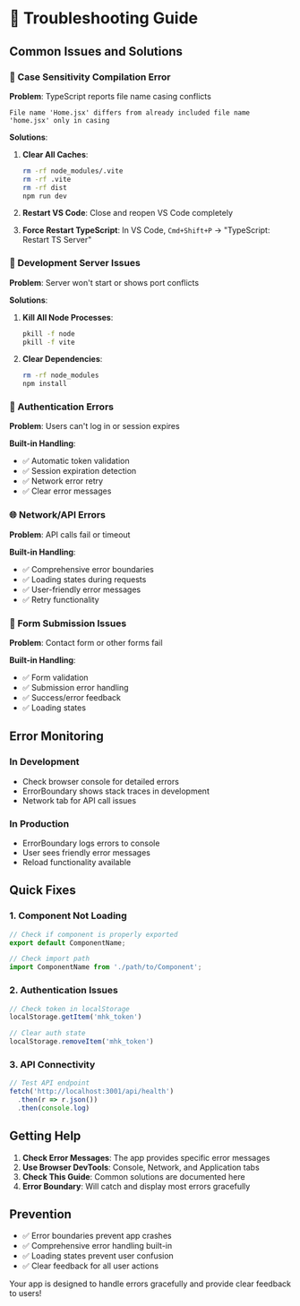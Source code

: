 # 🔧 Troubleshooting Guide

## Common Issues and Solutions

### 🚨 Case Sensitivity Compilation Error

**Problem**: TypeScript reports file name casing conflicts
```
File name 'Home.jsx' differs from already included file name 'home.jsx' only in casing
```

**Solutions**:
1. **Clear All Caches**:
   ```bash
   rm -rf node_modules/.vite
   rm -rf .vite
   rm -rf dist
   npm run dev
   ```

2. **Restart VS Code**: Close and reopen VS Code completely

3. **Force Restart TypeScript**: In VS Code, `Cmd+Shift+P` → "TypeScript: Restart TS Server"

### 🔄 Development Server Issues

**Problem**: Server won't start or shows port conflicts

**Solutions**:
1. **Kill All Node Processes**:
   ```bash
   pkill -f node
   pkill -f vite
   ```

2. **Clear Dependencies**:
   ```bash
   rm -rf node_modules
   npm install
   ```

### 🔐 Authentication Errors

**Problem**: Users can't log in or session expires

**Built-in Handling**:
- ✅ Automatic token validation
- ✅ Session expiration detection
- ✅ Network error retry
- ✅ Clear error messages

### 🌐 Network/API Errors

**Problem**: API calls fail or timeout

**Built-in Handling**:
- ✅ Comprehensive error boundaries
- ✅ Loading states during requests
- ✅ User-friendly error messages
- ✅ Retry functionality

### 📱 Form Submission Issues

**Problem**: Contact form or other forms fail

**Built-in Handling**:
- ✅ Form validation
- ✅ Submission error handling
- ✅ Success/error feedback
- ✅ Loading states

## Error Monitoring

### In Development
- Check browser console for detailed errors
- ErrorBoundary shows stack traces in development
- Network tab for API call issues

### In Production
- ErrorBoundary logs errors to console
- User sees friendly error messages
- Reload functionality available

## Quick Fixes

### 1. Component Not Loading
```jsx
// Check if component is properly exported
export default ComponentName;

// Check import path
import ComponentName from './path/to/Component';
```

### 2. Authentication Issues
```jsx
// Check token in localStorage
localStorage.getItem('mhk_token')

// Clear auth state
localStorage.removeItem('mhk_token')
```

### 3. API Connectivity
```javascript
// Test API endpoint
fetch('http://localhost:3001/api/health')
  .then(r => r.json())
  .then(console.log)
```

## Getting Help

1. **Check Error Messages**: The app provides specific error messages
2. **Use Browser DevTools**: Console, Network, and Application tabs
3. **Check This Guide**: Common solutions are documented here
4. **Error Boundary**: Will catch and display most errors gracefully

## Prevention

- ✅ Error boundaries prevent app crashes
- ✅ Comprehensive error handling built-in
- ✅ Loading states prevent user confusion
- ✅ Clear feedback for all user actions

Your app is designed to handle errors gracefully and provide clear feedback to users!

